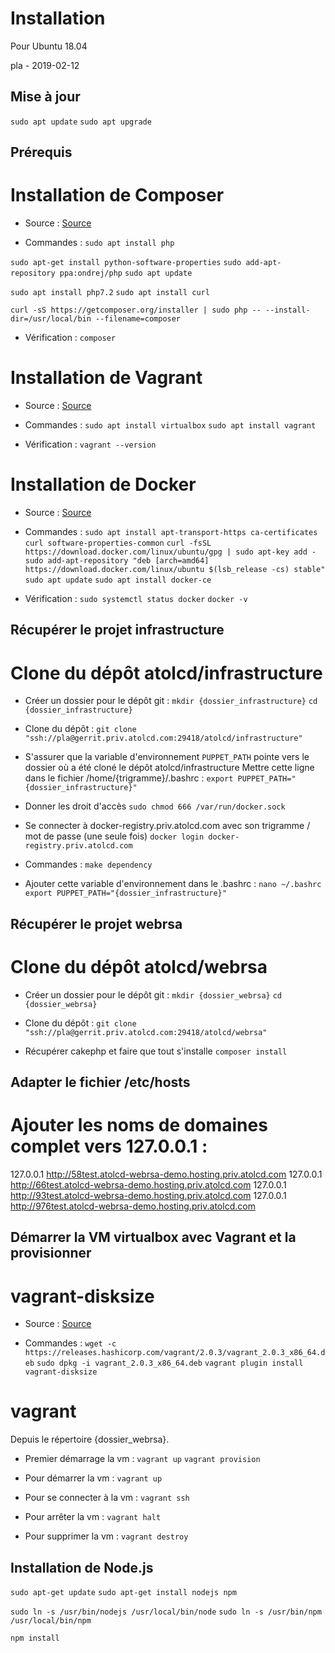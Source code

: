 Installation
==================================================

Pour Ubuntu 18.04

pla - 2019-02-12

Mise à jour
--------------------------------------------------

`sudo apt update`
`sudo apt upgrade`


Prérequis
--------------------------------------------------

# Installation de Composer

* Source :
[Source](https://websiteforstudents.com/how-to-install-php-composer-on-ububuntu-16-04-17-10-18-04/)

* Commandes :
`sudo apt install php`

`sudo apt-get install python-software-properties`
`sudo add-apt-repository ppa:ondrej/php`
`sudo apt update`

`sudo apt install php7.2`
`sudo apt install curl`

`curl -sS https://getcomposer.org/installer | sudo php -- --install-dir=/usr/local/bin --filename=composer`

* Vérification :
`composer`

# Installation de Vagrant

* Source :
[Source](https://linuxize.com/post/how-to-install-vagrant-on-ubuntu-18-04/)

* Commandes :
`sudo apt install virtualbox`
`sudo apt install vagrant`

* Vérification :
`vagrant --version`

# Installation de Docker

* Source :
[Source](https://linuxize.com/post/how-to-install-vagrant-on-ubuntu-18-04/)

* Commandes :
`sudo apt install apt-transport-https ca-certificates curl software-properties-common`
`curl -fsSL https://download.docker.com/linux/ubuntu/gpg | sudo apt-key add -`
`sudo add-apt-repository "deb [arch=amd64] https://download.docker.com/linux/ubuntu $(lsb_release -cs) stable"`
`sudo apt update`
`sudo apt install docker-ce`

* Vérification :
`sudo systemctl status docker`
`docker -v`


Récupérer le projet infrastructure
--------------------------------------------------

# Clone du dépôt atolcd/infrastructure

* Créer un dossier pour le dépôt git :
`mkdir {dossier_infrastructure}`
`cd {dossier_infrastructure}`

* Clone du dépôt :
`git clone "ssh://pla@gerrit.priv.atolcd.com:29418/atolcd/infrastructure"`

* S'assurer que la variable d'environnement `PUPPET_PATH` pointe vers le dossier où a été cloné le dépôt atolcd/infrastructure
Mettre cette ligne dans le fichier /home/{trigramme}/.bashrc :
`export PUPPET_PATH="{dossier_infrastructure}"`

* Donner les droit d'accès
`sudo chmod 666 /var/run/docker.sock`

* Se connecter à docker-registry.priv.atolcd.com avec son trigramme / mot de passe (une seule fois)
`docker login docker-registry.priv.atolcd.com`

* Commandes :
`make dependency`

* Ajouter cette variable d'environnement dans le .bashrc :
`nano ~/.bashrc`
`export PUPPET_PATH="{dossier_infrastructure}"`


Récupérer le projet webrsa
--------------------------------------------------

# Clone du dépôt atolcd/webrsa

* Créer un dossier pour le dépôt git :
`mkdir {dossier_webrsa}`
`cd {dossier_webrsa}`

* Clone du dépôt :
`git clone "ssh://pla@gerrit.priv.atolcd.com:29418/atolcd/webrsa"`

* Récupérer cakephp et faire que tout s'installe
`composer install`


Adapter le fichier /etc/hosts
--------------------------------------------------

# Ajouter les noms de domaines complet vers 127.0.0.1 :
127.0.0.1       http://58test.atolcd-webrsa-demo.hosting.priv.atolcd.com
127.0.0.1       http://66test.atolcd-webrsa-demo.hosting.priv.atolcd.com
127.0.0.1       http://93test.atolcd-webrsa-demo.hosting.priv.atolcd.com
127.0.0.1       http://976test.atolcd-webrsa-demo.hosting.priv.atolcd.com


Démarrer la VM virtualbox avec Vagrant et la provisionner
--------------------------------------------------

# vagrant-disksize
* Source :
[Source](https://github.com/dotless-de/vagrant-vbguest/issues/292)

* Commandes :
`wget -c https://releases.hashicorp.com/vagrant/2.0.3/vagrant_2.0.3_x86_64.deb`
`sudo dpkg -i vagrant_2.0.3_x86_64.deb`
`vagrant plugin install vagrant-disksize`

# vagrant

Depuis le répertoire {dossier_webrsa}.

* Premier démarrage la vm :
`vagrant up`
`vagrant provision`

* Pour démarrer la vm :
`vagrant up`

* Pour se connecter à la vm :
`vagrant ssh`

* Pour arrêter la vm :
`vagrant halt`

* Pour supprimer la vm :
`vagrant destroy`


Installation de Node.js
--------------------------------------------------

`sudo apt-get update`
`sudo apt-get install nodejs npm`

`sudo ln -s /usr/bin/nodejs /usr/local/bin/node`
`sudo ln -s /usr/bin/npm /usr/local/bin/npm`

`npm install`
